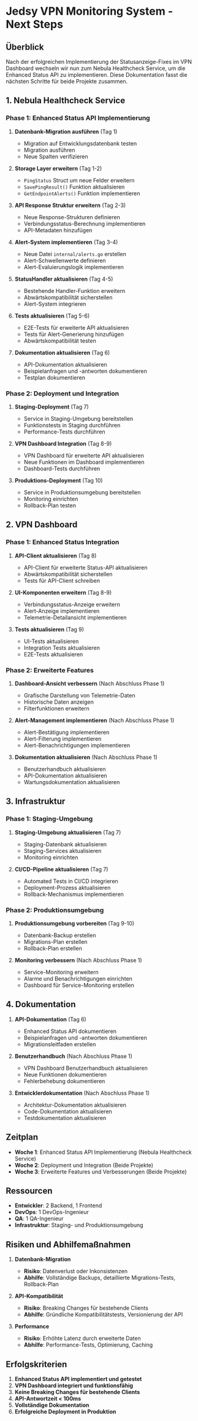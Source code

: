 # Jedsy VPN Monitoring System - Next Steps

## Überblick

Nach der erfolgreichen Implementierung der Statusanzeige-Fixes im VPN Dashboard wechseln wir nun zum Nebula Healthcheck Service, um die Enhanced Status API zu implementieren. Diese Dokumentation fasst die nächsten Schritte für beide Projekte zusammen.

## 1. Nebula Healthcheck Service

### Phase 1: Enhanced Status API Implementierung

1. **Datenbank-Migration ausführen** (Tag 1)

   - Migration auf Entwicklungsdatenbank testen
   - Migration ausführen
   - Neue Spalten verifizieren

2. **Storage Layer erweitern** (Tag 1-2)

   - `PingStatus` Struct um neue Felder erweitern
   - `SavePingResult()` Funktion aktualisieren
   - `GetEndpointAlerts()` Funktion implementieren

3. **API Response Struktur erweitern** (Tag 2-3)

   - Neue Response-Strukturen definieren
   - Verbindungsstatus-Berechnung implementieren
   - API-Metadaten hinzufügen

4. **Alert-System implementieren** (Tag 3-4)

   - Neue Datei `internal/alerts.go` erstellen
   - Alert-Schwellenwerte definieren
   - Alert-Evaluierungslogik implementieren

5. **StatusHandler aktualisieren** (Tag 4-5)

   - Bestehende Handler-Funktion erweitern
   - Abwärtskompatibilität sicherstellen
   - Alert-System integrieren

6. **Tests aktualisieren** (Tag 5-6)

   - E2E-Tests für erweiterte API aktualisieren
   - Tests für Alert-Generierung hinzufügen
   - Abwärtskompatibilität testen

7. **Dokumentation aktualisieren** (Tag 6)
   - API-Dokumentation aktualisieren
   - Beispielanfragen und -antworten dokumentieren
   - Testplan dokumentieren

### Phase 2: Deployment und Integration

1. **Staging-Deployment** (Tag 7)

   - Service in Staging-Umgebung bereitstellen
   - Funktionstests in Staging durchführen
   - Performance-Tests durchführen

2. **VPN Dashboard Integration** (Tag 8-9)

   - VPN Dashboard für erweiterte API aktualisieren
   - Neue Funktionen im Dashboard implementieren
   - Dashboard-Tests durchführen

3. **Produktions-Deployment** (Tag 10)
   - Service in Produktionsumgebung bereitstellen
   - Monitoring einrichten
   - Rollback-Plan testen

## 2. VPN Dashboard

### Phase 1: Enhanced Status Integration

1. **API-Client aktualisieren** (Tag 8)

   - API-Client für erweiterte Status-API aktualisieren
   - Abwärtskompatibilität sicherstellen
   - Tests für API-Client schreiben

2. **UI-Komponenten erweitern** (Tag 8-9)

   - Verbindungsstatus-Anzeige erweitern
   - Alert-Anzeige implementieren
   - Telemetrie-Detailansicht implementieren

3. **Tests aktualisieren** (Tag 9)
   - UI-Tests aktualisieren
   - Integration Tests aktualisieren
   - E2E-Tests aktualisieren

### Phase 2: Erweiterte Features

1. **Dashboard-Ansicht verbessern** (Nach Abschluss Phase 1)

   - Grafische Darstellung von Telemetrie-Daten
   - Historische Daten anzeigen
   - Filterfunktionen erweitern

2. **Alert-Management implementieren** (Nach Abschluss Phase 1)

   - Alert-Bestätigung implementieren
   - Alert-Filterung implementieren
   - Alert-Benachrichtigungen implementieren

3. **Dokumentation aktualisieren** (Nach Abschluss Phase 1)
   - Benutzerhandbuch aktualisieren
   - API-Dokumentation aktualisieren
   - Wartungsdokumentation aktualisieren

## 3. Infrastruktur

### Phase 1: Staging-Umgebung

1. **Staging-Umgebung aktualisieren** (Tag 7)

   - Staging-Datenbank aktualisieren
   - Staging-Services aktualisieren
   - Monitoring einrichten

2. **CI/CD-Pipeline aktualisieren** (Tag 7)
   - Automated Tests in CI/CD integrieren
   - Deployment-Prozess aktualisieren
   - Rollback-Mechanismus implementieren

### Phase 2: Produktionsumgebung

1. **Produktionsumgebung vorbereiten** (Tag 9-10)

   - Datenbank-Backup erstellen
   - Migrations-Plan erstellen
   - Rollback-Plan erstellen

2. **Monitoring verbessern** (Nach Abschluss Phase 1)
   - Service-Monitoring erweitern
   - Alarme und Benachrichtigungen einrichten
   - Dashboard für Service-Monitoring erstellen

## 4. Dokumentation

1. **API-Dokumentation** (Tag 6)

   - Enhanced Status API dokumentieren
   - Beispielanfragen und -antworten dokumentieren
   - Migrationsleitfaden erstellen

2. **Benutzerhandbuch** (Nach Abschluss Phase 1)

   - VPN Dashboard Benutzerhandbuch aktualisieren
   - Neue Funktionen dokumentieren
   - Fehlerbehebung dokumentieren

3. **Entwicklerdokumentation** (Nach Abschluss Phase 1)
   - Architektur-Dokumentation aktualisieren
   - Code-Dokumentation aktualisieren
   - Testdokumentation aktualisieren

## Zeitplan

- **Woche 1**: Enhanced Status API Implementierung (Nebula Healthcheck Service)
- **Woche 2**: Deployment und Integration (Beide Projekte)
- **Woche 3**: Erweiterte Features und Verbesserungen (Beide Projekte)

## Ressourcen

- **Entwickler**: 2 Backend, 1 Frontend
- **DevOps**: 1 DevOps-Ingenieur
- **QA**: 1 QA-Ingenieur
- **Infrastruktur**: Staging- und Produktionsumgebung

## Risiken und Abhilfemaßnahmen

1. **Datenbank-Migration**

   - **Risiko**: Datenverlust oder Inkonsistenzen
   - **Abhilfe**: Vollständige Backups, detaillierte Migrations-Tests, Rollback-Plan

2. **API-Kompatibilität**

   - **Risiko**: Breaking Changes für bestehende Clients
   - **Abhilfe**: Gründliche Kompatibilitätstests, Versionierung der API

3. **Performance**
   - **Risiko**: Erhöhte Latenz durch erweiterte Daten
   - **Abhilfe**: Performance-Tests, Optimierung, Caching

## Erfolgskriterien

1. **Enhanced Status API implementiert und getestet**
2. **VPN Dashboard integriert und funktionsfähig**
3. **Keine Breaking Changes für bestehende Clients**
4. **API-Antwortzeit < 100ms**
5. **Vollständige Dokumentation**
6. **Erfolgreiche Deployment in Produktion**

